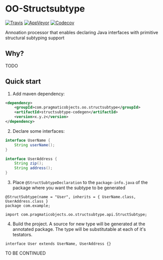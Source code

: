 # OO-Structsubtype

[![Travis](https://travis-ci.org/pragmatic-objects/oo-structsubtype.svg?branch=master)](https://travis-ci.org/pragmatic-objects/oo-structsubtype)
[![AppVeyor](https://ci.appveyor.com/api/projects/status/7we0mja0vs7kc9lh?svg=true)](https://ci.appveyor.com/project/skapral/oo-structsubtype)
[![Codecov](https://codecov.io/gh/pragmatic-objects/oo-structsubtype/branch/master/graph/badge.svg)](https://codecov.io/gh/pragmatic-objects/oo-structsubtype)

Annoation processor that enables declaring Java interfaces with primitive structural subtyping support

## Why?

TODO

## Quick start

1. Add maven dependency:

```xml
<dependency>
    <groupId>com.pragmaticobjects.oo.structsubtype</groupId>
    <artifactId>structsubtype-codegen</artifactId>
    <version>x.y.z</version>
</dependency>
```

2. Declare some interfaces:

```java
interface UserName {
    String userName();
}

interface UserAddress {
    String zip();
    String address();
}
```

3. Place `@StructSubtypeDeclaration` to the `package-info.java` of the package where you want the subtype to be generated

```
@StructSubtype(name = "User", inherits = { UserName.class, UserAddress.class }
package com.example;

import com.pragmaticobjects.oo.structsubtype.api.StructSubtype;
```

4. Build the project. A source for new type will be generated at the annotated package. The type will be substitutable at each of it's testators.

```
interface User extends UserName, UserAddress {}
```

TO BE CONTINUED

